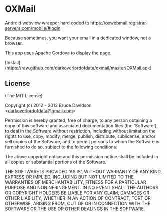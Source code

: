 # OXMail

Android webview wrapper hard coded to https://oxwebmail.registrar-servers.com/mobile/#login

Because sometimes, you want your email in a dedicated window, not a browser. 

This app uses Apache Cordova to display the page.

[Install] (https://raw.github.com/darkoverlordofdata/oxmail/master/OXMail.apk)

## License

(The MIT License)

Copyright (c) 2012 - 2013 Bruce Davidson &lt;darkoverlordofdata@gmail.com&gt;

Permission is hereby granted, free of charge, to any person obtaining
a copy of this software and associated documentation files (the
'Software'), to deal in the Software without restriction, including
without limitation the rights to use, copy, modify, merge, publish,
distribute, sublicense, and/or sell copies of the Software, and to
permit persons to whom the Software is furnished to do so, subject to
the following conditions:

The above copyright notice and this permission notice shall be
included in all copies or substantial portions of the Software.

THE SOFTWARE IS PROVIDED 'AS IS', WITHOUT WARRANTY OF ANY KIND,
EXPRESS OR IMPLIED, INCLUDING BUT NOT LIMITED TO THE WARRANTIES OF
MERCHANTABILITY, FITNESS FOR A PARTICULAR PURPOSE AND NONINFRINGEMENT.
IN NO EVENT SHALL THE AUTHORS OR COPYRIGHT HOLDERS BE LIABLE FOR ANY
CLAIM, DAMAGES OR OTHER LIABILITY, WHETHER IN AN ACTION OF CONTRACT,
TORT OR OTHERWISE, ARISING FROM, OUT OF OR IN CONNECTION WITH THE
SOFTWARE OR THE USE OR OTHER DEALINGS IN THE SOFTWARE.
